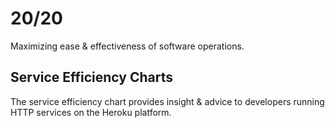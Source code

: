 # 20/20

Maximizing ease & effectiveness of software operations.

## Service Efficiency Charts

The service efficiency chart provides insight & advice to developers running HTTP services on the Heroku platform.
